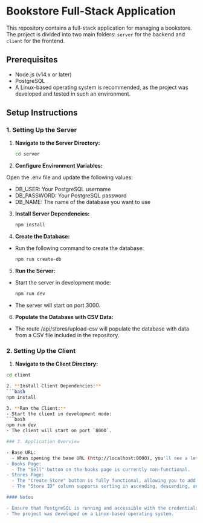 # Bookstore Full-Stack Application

This repository contains a full-stack application for managing a bookstore. The project is divided into two main folders: `server` for the backend and `client` for the frontend.

## Prerequisites

- Node.js (v14.x or later)
- PostgreSQL
- A Linux-based operating system is recommended, as the project was developed and tested in such an environment.

## Setup Instructions

### 1. Setting Up the Server

1. **Navigate to the Server Directory:**
   ```bash
   cd server

2. **Configure Environment Variables:**

Open the .env file and update the following values:
  - DB_USER: Your PostgreSQL username
  - DB_PASSWORD: Your PostgreSQL password
  - DB_NAME: The name of the database you want to use

3. **Install Server Dependencies:**
   ```bash
   npm install

4. **Create the Database:**
- Run the following command to create the database:
   ```bash
   npm run create-db

5. **Run the Server:**
  - Start the server in development mode:
    ```bash
    npm run dev
  - The server will start on port 3000.

6. **Populate the Database with CSV Data:**
  - The route /api/stores/upload-csv will populate the database with data from a CSV file included in the repository.

### 2. Setting Up the Client

1. **Navigate to the Client Directory:**

  ```bash
  cd client

2. **Install Client Dependencies:**
  ```bash
  npm install

3. **Run the Client:**
  - Start the client in development mode:
  ```bash
  npm run dev
  - The client will start on port `8000`.

### 3. Application Overview

  - Base URL:
    - When opening the base URL (http://localhost:8000), you'll see a left panel with two tabs: Books and Stores.
  - Books Page:
    - The "Sell" button on the books page is currently non-functional.
  - Stores Page:
    - The "Create Store" button is fully functional, allowing you to add new stores.
    - The "Store ID" column supports sorting in ascending, descending, and default orders.

#### Notes

  - Ensure that PostgreSQL is running and accessible with the credentials you provide in the .env file.
  - The project was developed on a Linux-based operating system.


